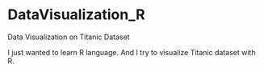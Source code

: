 # DataVisualization_R

Data Visualization on Titanic Dataset

I just wanted to learn R language. And I try to visualize Titanic dataset with R.
